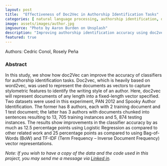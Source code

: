 ```yaml
---
layout: post
title:  "Effectiveness of Doc2Vec in Authorship Identification Tasks"
categories: [ natural language processing, authorship identification, doc2vec, word2vec ]
image: assets/images/author.jpg
imgsource: "Photo by Aaron Burden on Unsplash"
description: "Improving authorship identification accuracy using doc2vec"
featured: true
---
```


Authors: Cedric Conol, Rosely Peña


### Abstract

In this study, we show how doc2Vec can improve the accuracy of classifiers for
authorship identification tasks. Doc2vec, which is heavily based on word2vec, was
used to represent the documents as vectors to capture stylometric features to
identify the writing style of an author. Here, doc2vec will represent documents of
any length into a fixed-length vector specified. Two datasets were used in this
experiment, PAN 2012 and Spooky Author Identification. The former has 8
authors, each with 2 training document and 1 test document; the latter has 3
authors with documents chunked into sentences resulting to 13, 705 training
instances and 5, 874 testing instances. The results show improvements in the
classifier accuracy by as much as 12.5 percentage points using Logistic
Regression as compared to other related work and 25 percentage points as
compared to using Bag-of-Words (BoW) and TF-IDF (Term Frequency – Inverse
Document Frequency) vector representations.


*Note: If you wish to have a copy of the data and the code used in this project, you may send me a message via [Linked in](https://www.linkedin.com/in/conolcedric).*